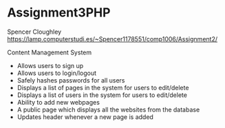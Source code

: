 # Assignment3PHP
Spencer Cloughley
https://lamp.computerstudi.es/~Spencer1178551/comp1006/Assignment2/

Content Management System
 - Allows users to sign up
 - Allows users to login/logout
 - Safely hashes passwords for all users
 - Displays a list of pages in the system for users to edit/delete
 - Displays a list of users in the system for users to edit/delete
 - Ability to add new webpages
 - A public page which displays all the websites from the database
 - Updates header whenever a new page is added
